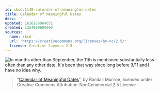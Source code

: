 ```yaml
---
id: xkcd.1140-calendar-of-meaningful-dates
title: Calendar of Meaningful Dates
desc: ''
updated: 1616186984651
created: 1354089600000
sources:
  name: xkcd
  url: 'https://creativecommons.org/licenses/by-nc/2.5/'
  license: Creative Commons 2.5
---
```

![In months other than September, the 11th is mentioned substantially less often than any other date. It's been that way since long before 9/11 and I have no idea why.](https://imgs.xkcd.com/comics/calendar_of_meaningful_dates.png)
> "[Calendar of Meaningful Dates](https://xkcd.com/1140/)", by Randall Munroe, licensed under Creative Commons Attribution-NonCommercial 2.5 License
